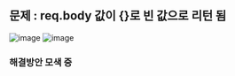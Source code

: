 ## 문제 : req.body 값이 {}로 빈 값으로 리턴 됨
![image](https://user-images.githubusercontent.com/49461207/172582739-38c60c0a-7d1c-4db8-b5a1-90ed373ac6ce.png)
![image](https://user-images.githubusercontent.com/49461207/172582791-c6d35a18-0924-4b55-9c18-65e9ced1b6ed.png)

### 해결방안 모색 중
